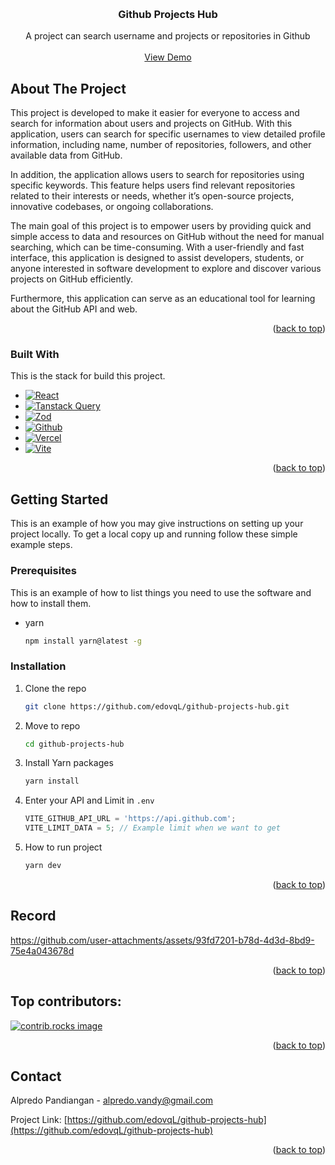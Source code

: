 <a id="readme-top"></a>

<!-- PROJECT TITLE -->
<br />
<div align="center">
  <h3 align="center">Github Projects Hub</h3>

  <p align="center">
   A project can search username and projects or repositories in Github
    <br />
    <br />
    <a href="https://github-projects-hub.vercel.app">View Demo</a>

  </p>
</div>

<!-- ABOUT THE PROJECT -->

## About The Project

This project is developed to make it easier for everyone to access and search for information about users and projects on GitHub. With this application, users can search for specific usernames to view detailed profile information, including name, number of repositories, followers, and other available data from GitHub.

In addition, the application allows users to search for repositories using specific keywords. This feature helps users find relevant repositories related to their interests or needs, whether it’s open-source projects, innovative codebases, or ongoing collaborations.

The main goal of this project is to empower users by providing quick and simple access to data and resources on GitHub without the need for manual searching, which can be time-consuming. With a user-friendly and fast interface, this application is designed to assist developers, students, or anyone interested in software development to explore and discover various projects on GitHub efficiently.

Furthermore, this application can serve as an educational tool for learning about the GitHub API and web.

<p align="right">(<a href="#readme-top">back to top</a>)</p>

### Built With

This is the stack for build this project.

-   [![React][React.js]][React-url]
-   [![Tanstack Query][Tanstack Query]][TanstackQuery-url]
-   [![Zod][Zod]][Zod-url]
-   [![Github][Github]][Github-url]
-   [![Vercel][Vercel]][Vercel-url]
-   [![Vite][Vite]][Vite-url]

<p align="right">(<a href="#readme-top">back to top</a>)</p>

<!-- GETTING STARTED -->

## Getting Started

This is an example of how you may give instructions on setting up your project locally.
To get a local copy up and running follow these simple example steps.

### Prerequisites

This is an example of how to list things you need to use the software and how to install them.

-   yarn
    ```sh
    npm install yarn@latest -g
    ```

### Installation

1. Clone the repo
    ```sh
    git clone https://github.com/edovqL/github-projects-hub.git
    ```
2. Move to repo
    ```sh
    cd github-projects-hub
    ```
3. Install Yarn packages
    ```sh
    yarn install
    ```
4. Enter your API and Limit in `.env`
    ```js
    VITE_GITHUB_API_URL = 'https://api.github.com';
    VITE_LIMIT_DATA = 5; // Example limit when we want to get
    ```
5. How to run project
    ```sh
    yarn dev
    ```

<p align="right">(<a href="#readme-top">back to top</a>)</p>

<!-- Record -->

## Record

https://github.com/user-attachments/assets/93fd7201-b78d-4d3d-8bd9-75e4a043678d

<p align="right">(<a href="#readme-top">back to top</a>)</p>

<!-- CONTRIBUTING -->

## Top contributors:

<a href="https://github.com/edovqL/github-projects-hub/graphs/contributors">
  <img src="https://contrib.rocks/image?repo=edovqL/github-projects-hub" alt="contrib.rocks image" />
</a>

<p align="right">(<a href="#readme-top">back to top</a>)</p>

<!-- CONTACT -->

## Contact

Alpredo Pandiangan - alpredo.vandy@gmail.com

Project Link: [https://github.com/edovqL/github-projects-hub](https://github.com/edovqL/github-projects-hub)

<p align="right">(<a href="#readme-top">back to top</a>)</p>

<!-- MARKDOWN LINKS & IMAGES -->
<!-- https://www.markdownguide.org/basic-syntax/#reference-style-links -->

[React.js]: https://img.shields.io/badge/React-20232A?style=for-the-badge&logo=react&logoColor=61DAFB
[React-url]: https://reactjs.org
[Tanstack Query]: https://img.shields.io/badge/reactquery-whitesmoke?style=for-the-badge&logo=react-query
[TanstackQuery-url]: https://tanstack.com/query/latest
[Zod]: https://img.shields.io/badge/zod-blue?style=for-the-badge&logo=zod
[Zod-url]: https://zod.dev
[Github]: https://img.shields.io/badge/github-api-black?style=for-the-badge&logo=github
[Github-url]: https://github.com
[Vercel]: https://img.shields.io/badge/vercel-black?style=for-the-badge&logo=vercel
[Vercel-url]: https://vercel.com
[Vite]: https://img.shields.io/badge/vite-FFFFE0?style=for-the-badge&logo=vite
[Vite-url]: https://vite.dev
